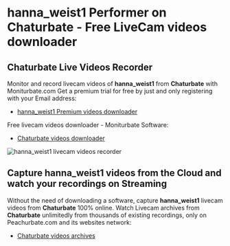 # hanna_weist1 Performer on Chaturbate - Free LiveCam videos downloader

## Chaturbate Live Videos Recorder

Monitor and record livecam videos of **hanna_weist1** from **Chaturbate** with Moniturbate.com
Get a premium trial for free by just and only registering with your Email address:
* [hanna_weist1 Premium videos downloader](https://moniturbate.com/request-demo-licence-key.html)

Free livecam videos downloader - Moniturbate Software:
* [Chaturbate videos downloader](https://moniturbate.com/moniturbate-download-software.html)

![hanna_weist1 livecam videos recorder](https://peachurnet.com/templates/moniturbate-software.png)


## Capture hanna_weist1 videos from the Cloud and watch your recordings on Streaming

Without the need of downloading a software, capture **hanna_weist1** livecam videos from **Chaturbate** 100% online.
Watch Livecam archives from **Chaturbate** unlimitedly from thousands of existing recordings, only on Peachurbate.com and its websites network:
* [Chaturbate videos archives](https://peachurnet.com/)